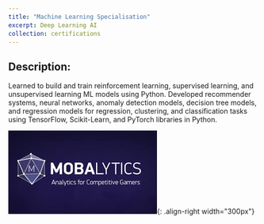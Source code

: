 ```yaml
---
title: "Machine Learning Specialisation"
excerpt: Deep Learning AI
collection: certifications
---
```


## Description:

Learned to build and train reinforcement learning, supervised learning, and unsupervised learning ML models using Python. 
Developed recommender systems, neural networks, anomaly detection models, decision tree models, and regression models for regression, clustering, and classification tasks using TensorFlow, Scikit-Learn, and PyTorch libraries in Python.

![Illustration of combining vision and language modalities](_certifications/mobalytics.png){: .align-right width="300px"}
